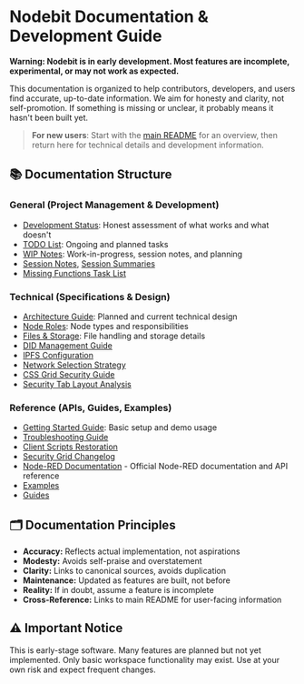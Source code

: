 # Nodebit Documentation & Development Guide

**Warning: Nodebit is in early development. Most features are incomplete, experimental, or may not work as expected.**

This documentation is organized to help contributors, developers, and users find accurate, up-to-date information. We aim for honesty and clarity, not self-promotion. If something is missing or unclear, it probably means it hasn't been built yet.

> **For new users**: Start with the [main README](../README.md) for an overview, then return here for technical details and development information.

## 📚 Documentation Structure

### General (Project Management & Development)
- [Development Status](./general/development-status.md): Honest assessment of what works and what doesn't
- [TODO List](./general/todo.md): Ongoing and planned tasks
- [WIP Notes](./general/wip.md): Work-in-progress, session notes, and planning
- [Session Notes](./general/session.md), [Session Summaries](./general/session-summary.md)
- [Missing Functions Task List](./general/missing-functions-task-list.md)

### Technical (Specifications & Design)
- [Architecture Guide](./technical/architecture.md): Planned and current technical design
- [Node Roles](./technical/node-roles.md): Node types and responsibilities
- [Files & Storage](./technical/files.md): File handling and storage details
- [DID Management Guide](./technical/did-management-guide.md)
- [IPFS Configuration](./technical/ipfs-configuration.md)
- [Network Selection Strategy](./technical/network-selection-strategy.md)
- [CSS Grid Security Guide](./technical/css-grid-security-guide.md)
- [Security Tab Layout Analysis](./technical/security-tab-layout-analysis.md)

### Reference (APIs, Guides, Examples)
- [Getting Started Guide](./getting-started.md): Basic setup and demo usage
- [Troubleshooting Guide](./reference/troubleshooting-guide.md)
- [Client Scripts Restoration](./reference/client-scripts-restoration.md)
- [Security Grid Changelog](./reference/security-grid-changelog.md)
- [Node-RED Documentation](https://nodered.org/docs/) - Official Node-RED documentation and API reference
- [Examples](./reference/examples/)
- [Guides](./reference/guides/)

## 🗂️ Documentation Principles

- **Accuracy:** Reflects actual implementation, not aspirations
- **Modesty:** Avoids self-praise and overstatement
- **Clarity:** Links to canonical sources, avoids duplication
- **Maintenance:** Updated as features are built, not before
- **Reality:** If in doubt, assume a feature is incomplete
- **Cross-Reference:** Links to main README for user-facing information

## ⚠️ Important Notice

This is early-stage software. Many features are planned but not yet implemented. Only basic workspace functionality may exist. Use at your own risk and expect frequent changes.